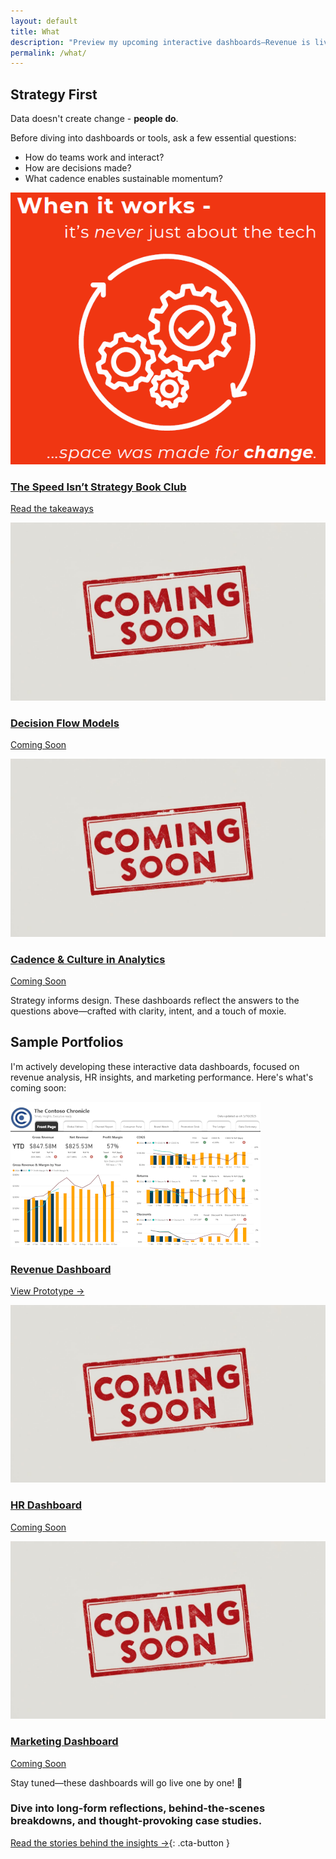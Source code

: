 ```yaml
---
layout: default
title: What
description: "Preview my upcoming interactive dashboards—Revenue is live in preview, with HR and Marketing dashboards coming soon!"
permalink: /what/
---
```


## Strategy First
Data doesn't create change - **people do**.  

Before diving into dashboards or tools, ask a few essential questions: 
- How do teams work and interact?
- How are decisions made?
- What cadence enables sustainable momentum?

<div class="portfolio-grid">

  <!-- The Speed Isn’t Strategy Book Club -->
  <div class="card">
    <a href="/thoughts/strategy-book-club/" aria-label="Explore The Speed Isn’t Strategy Book Club deck ">
      <img src="/assets/images/whenitworks.png"
           alt="Book Club thumbnail"
           class="card-thumb" />
      <h3>The Speed Isn’t Strategy Book Club</h3>
      <p>Read the takeaways</p>
    </a>
  </div>
  
  <!-- placeholder 1 -->
  <div class="card">
    <a href="" aria-label="placeholder">
            <img src="/assets/images/placeholder.jpg"
           alt="Placeholder for upcoming Human Resources dashboard"
           class="card-thumb" />
      <h3>Decision Flow Models</h3>
      <p>Coming Soon</p>
    </a>
  </div>
  
  <!-- placeholder 2 -->
  <div class="card">
    <a href="" aria-label="placeholder">
            <img src="/assets/images/placeholder.jpg"
           alt="Placeholder for upcoming Human Resources dashboard"
           class="card-thumb" />
      <h3>Cadence & Culture in Analytics</h3>
      <p>Coming Soon</p>
    </a>
  </div>
</div>
Strategy informs design. These dashboards reflect the answers to the questions above—crafted with clarity, intent, and a touch of moxie.

## Sample Portfolios

I'm actively developing these interactive data dashboards, focused on revenue analysis, HR insights, and marketing performance. Here's what's coming soon:

<div class="portfolio-grid">

  <!-- Revenue Dashboard Preview -->
  <div class="card">
    <a href="/dashboards/revenue-dashboard" aria-label="Explore Revenue Dashboard details">
      <img src="/assets/images/revenue-dashboard-thumb.png"
           alt="Revenue Dashboard thumbnail"
           class="card-thumb" />
      <h3>Revenue Dashboard</h3>
      <p>View Prototype →</p>
    </a>
  </div>

  <!-- HR Dashboard Placeholder -->
  <div class="card placeholder">
    <a href="/dashboards/hr-dashboard" aria-label="Explore HR Dashboard details">
      <img src="/assets/images/placeholder.jpg"
           alt="Placeholder for upcoming Human Resources dashboard"
           class="card-thumb" />
      <h3>HR Dashboard</h3>
      <p>Coming Soon</p>
    </a>
  </div>

  <!-- Marketing Dashboard Placeholder -->
  <div class="card placeholder">
    <a href="/dashboards/marketing-dashboard" aria-label="Explore Marketing Dashboard details">
      <img src="/assets/images/placeholder.jpg"
             alt="Placeholder for upcoming Marketing dashboard"
             class="card-thumb" />
      <h3>Marketing Dashboard</h3>
      <p>Coming Soon</p>
    </a>
  </div>

</div>

<p>Stay tuned—these dashboards will go live one by one! 🚀</p>

### Dive into long-form reflections, behind-the-scenes breakdowns, and thought-provoking case studies.

[Read the stories behind the insights →](/why/){: .cta-button }
